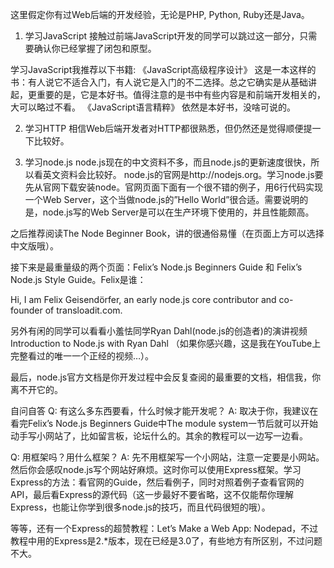 
这里假定你有过Web后端的开发经验，无论是PHP, Python, Ruby还是Java。

1. 学习JavaScript
接触过前端JavaScript开发的同学可以跳过这一部分，只需要确认你已经掌握了闭包和原型。

学习JavaScript我推荐以下书籍:
《JavaScript高级程序设计》
这是一本这样的书：有人说它不适合入门，有人说它是入门的不二选择。总之它确实是从基础讲起，更重要的是，它是本好书。值得注意的是书中有些内容是和前端开发相关的，大可以略过不看。
《JavaScript语言精粹》
依然是本好书，没啥可说的。

2. 学习HTTP
相信Web后端开发者对HTTP都很熟悉，但仍然还是觉得顺便提一下比较好。

3. 学习node.js
node.js现在的中文资料不多，而且node.js的更新速度很快，所以看英文资料会比较好。
node.js的官网是http://nodejs.org。学习node.js要先从官网下载安装node。官网页面下面有一个很不错的例子，用6行代码实现一个Web Server，这个当做node.js的”Hello World”很合适。需要说明的是，node.js写的Web Server是可以在生产环境下使用的，并且性能颇高。

之后推荐阅读The Node Beginner Book，讲的很通俗易懂（在页面上方可以选择中文版哦）。

接下来是最重量级的两个页面：Felix’s Node.js Beginners Guide 和 Felix’s Node.js Style Guide。Felix是谁：

Hi, I am Felix Geisendörfer, an early node.js core contributor and co-founder of transloadit.com.

另外有闲的同学可以看看小羞怯同学Ryan Dahl(node.js的创造者)的演讲视频Introduction to Node.js with Ryan Dahl （如果你感兴趣，这是我在YouTube上完整看过的唯一一个正经的视频…）。

最后，node.js官方文档是你开发过程中会反复查阅的最重要的文档，相信我，你离不开它的。

自问自答
Q: 有这么多东西要看，什么时候才能开发呢？
A: 取决于你，我建议在看完Felix’s Node.js Beginners Guide中The module system一节后就可以开始动手写小网站了，比如留言板，论坛什么的。其余的教程可以一边写一边看。

Q: 用框架吗？用什么框架？
A: 先不用框架写一个小网站，注意一定要是小网站。然后你会感叹node.js写个网站好麻烦。这时你可以使用Express框架。学习Express的方法：看官网的Guide，然后看例子，同时对照着例子查看官网的API，最后看Express的源代码（这一步最好不要省略，这不仅能帮你理解Express，也能让你学到很多node.js的技巧，而且代码很短的哦）。

等等，还有一个Express的超赞教程：Let’s Make a Web App: Nodepad，不过教程中用的Express是2.*版本，现在已经是3.0了，有些地方有所区别，不过问题不大。
